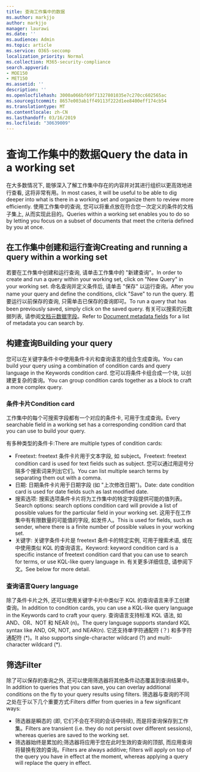 ```yaml
---
title: 查询工作集中的数据
ms.author: markjjo
author: markjjo
manager: laurawi
ms.date: ''
ms.audience: Admin
ms.topic: article
ms.service: O365-seccomp
localization_priority: Normal
ms.collection: M365-security-compliance
search.appverid:
- MOE150
- MET150
ms.assetid: ''
description: ''
ms.openlocfilehash: 3000a066bf69f71327801035e7c270cc602565ac
ms.sourcegitcommit: 8657e003ab1ff49113f222d1ee8400eff174cb54
ms.translationtype: MT
ms.contentlocale: zh-CN
ms.lasthandoff: 03/16/2019
ms.locfileid: "30639009"
---
```

# <a name="query-the-data-in-a-working-set"></a><span data-ttu-id="ae742-102">查询工作集中的数据</span><span class="sxs-lookup"><span data-stu-id="ae742-102">Query the data in a working set</span></span>

<span data-ttu-id="ae742-103">在大多数情况下, 能够深入了解工作集中存在的内容并对其进行组织以更高效地进行查看, 这将非常有用。</span><span class="sxs-lookup"><span data-stu-id="ae742-103">In most cases, it will be useful to be able to dig deeper into what is there in a working set and organize them to review more efficiently.</span></span> <span data-ttu-id="ae742-104">使用工作集中的查询, 您可以将重点放在符合您一次定义的条件的文档子集上, 从而实现此目的。</span><span class="sxs-lookup"><span data-stu-id="ae742-104">Queries within a working set enables you to do so by letting you focus on a subset of documents that meet the criteria defined by you at once.</span></span>

## <a name="creating-and-running-a-query-within-a-working-set"></a><span data-ttu-id="ae742-105">在工作集中创建和运行查询</span><span class="sxs-lookup"><span data-stu-id="ae742-105">Creating and running a query within a working set</span></span>

<span data-ttu-id="ae742-106">若要在工作集中创建和运行查询, 请单击工作集中的 "新建查询"。</span><span class="sxs-lookup"><span data-stu-id="ae742-106">In order to create and run a query within your working set, click on "New Query" in your working set.</span></span> <span data-ttu-id="ae742-107">命名查询并定义条件后, 请单击 "保存" 以运行查询。</span><span class="sxs-lookup"><span data-stu-id="ae742-107">After you name your query and define the conditions, click "Save" to run the query.</span></span> <span data-ttu-id="ae742-108">若要运行以前保存的查询, 只需单击已保存的查询即可。</span><span class="sxs-lookup"><span data-stu-id="ae742-108">To run a query that has been previously saved, simply click on the saved query.</span></span> <span data-ttu-id="ae742-109">有关可以搜索的元数据列表, 请参阅[文档元数据字段](document-metadata-fields.md)。</span><span class="sxs-lookup"><span data-stu-id="ae742-109">Refer to [Document metadata fields](document-metadata-fields.md) for a list of metadata you can search by.</span></span>

## <a name="building-your-query"></a><span data-ttu-id="ae742-110">构建查询</span><span class="sxs-lookup"><span data-stu-id="ae742-110">Building your query</span></span>

<span data-ttu-id="ae742-111">您可以在关键字条件卡中使用条件卡片和查询语言的组合生成查询。</span><span class="sxs-lookup"><span data-stu-id="ae742-111">You can build your query using a combination of condition cards and query language in the Keywords condition card.</span></span> <span data-ttu-id="ae742-112">您可以将条件卡组合成一个块, 以创建更复杂的查询。</span><span class="sxs-lookup"><span data-stu-id="ae742-112">You can group condition cards together as a block to craft a more complex query.</span></span>

### <a name="condition-card"></a><span data-ttu-id="ae742-113">条件卡片</span><span class="sxs-lookup"><span data-stu-id="ae742-113">Condition card</span></span>

<span data-ttu-id="ae742-114">工作集中的每个可搜索字段都有一个对应的条件卡, 可用于生成查询。</span><span class="sxs-lookup"><span data-stu-id="ae742-114">Every searchable field in a working set has a corresponding condition card that you can use to build your query.</span></span>

<span data-ttu-id="ae742-115">有多种类型的条件卡:</span><span class="sxs-lookup"><span data-stu-id="ae742-115">There are multiple types of condition cards:</span></span>
- <span data-ttu-id="ae742-116">Freetext: freetext 条件卡片用于文本字段, 如 subject。</span><span class="sxs-lookup"><span data-stu-id="ae742-116">Freetext: freetext condition card is used for text fields such as subject.</span></span> <span data-ttu-id="ae742-117">您可以通过用逗号分隔多个搜索词来列出它们。</span><span class="sxs-lookup"><span data-stu-id="ae742-117">You can list multiple search terms by separating them out with a comma.</span></span>
- <span data-ttu-id="ae742-118">日期: 日期条件卡片用于日期字段 (如 "上次修改日期")。</span><span class="sxs-lookup"><span data-stu-id="ae742-118">Date: date condition card is used for date fields such as last modified date.</span></span>
- <span data-ttu-id="ae742-119">搜索选项: 搜索选项条件卡片将为工作集中的特定字段提供可能的值列表。</span><span class="sxs-lookup"><span data-stu-id="ae742-119">Search options: search options condition card will provide a list of possible values for the particular field in your working set.</span></span> <span data-ttu-id="ae742-120">这用于在工作集中有有限数量的可能值的字段, 如发件人。</span><span class="sxs-lookup"><span data-stu-id="ae742-120">This is used for fields, such as sender, where there is a finite number of possible values in your working set.</span></span>
- <span data-ttu-id="ae742-121">关键字: 关键字条件卡片是 freetext 条件卡的特定实例, 可用于搜索术语, 或在中使用类似 KQL 的查询语言。</span><span class="sxs-lookup"><span data-stu-id="ae742-121">Keyword: keyword condition card is a specific instance of freetext condition card that you can use to search for terms, or use KQL-like query language in.</span></span> <span data-ttu-id="ae742-122">有关更多详细信息, 请参阅下文。</span><span class="sxs-lookup"><span data-stu-id="ae742-122">See below for more detail.</span></span>

### <a name="query-language"></a><span data-ttu-id="ae742-123">查询语言</span><span class="sxs-lookup"><span data-stu-id="ae742-123">Query language</span></span>

<span data-ttu-id="ae742-124">除了条件卡片之外, 还可以使用关键字卡片中类似于 KQL 的查询语言来手工创建查询。</span><span class="sxs-lookup"><span data-stu-id="ae742-124">In addition to condition cards, you can use a KQL-like query language in the Keywords card to craft your query.</span></span> <span data-ttu-id="ae742-125">查询语言支持标准 KQL 语法, 如 AND、OR、NOT 和 NEAR (n)。</span><span class="sxs-lookup"><span data-stu-id="ae742-125">The query language supports standard KQL syntax like AND, OR, NOT, and NEAR(n).</span></span> <span data-ttu-id="ae742-126">它还支持单字符通配符 (？) 和多字符通配符 (\*)。</span><span class="sxs-lookup"><span data-stu-id="ae742-126">It also supports single-character wildcard (?) and multi-character wildcard (\*).</span></span>

## <a name="filter"></a><span data-ttu-id="ae742-127">筛选</span><span class="sxs-lookup"><span data-stu-id="ae742-127">Filter</span></span>

<span data-ttu-id="ae742-128">除了可以保存的查询之外, 还可以使用筛选器将其他条件动态覆盖到查询结果中。</span><span class="sxs-lookup"><span data-stu-id="ae742-128">In addition to queries that you can save, you can overlay additional conditions on the fly to your query results using filters.</span></span> <span data-ttu-id="ae742-129">筛选器与查询的不同之处在于以下几个重要方式:</span><span class="sxs-lookup"><span data-stu-id="ae742-129">Filters differ from queries in a few significant ways:</span></span>
- <span data-ttu-id="ae742-130">筛选器是瞬态的 (即, 它们不会在不同的会话中持续), 而是将查询保存到工作集。</span><span class="sxs-lookup"><span data-stu-id="ae742-130">Filters are transient (i.e. they do not persist over different sessions), whereas queries are saved to the working set.</span></span>
- <span data-ttu-id="ae742-131">筛选器始终是累加的;筛选器将应用于您在此时生效的查询的顶部, 而应用查询将替换有效的查询。</span><span class="sxs-lookup"><span data-stu-id="ae742-131">Filters are always additive; filters will apply on top of the query you have in effect at the moment, whereas applying a query will replace the query in effect.</span></span>